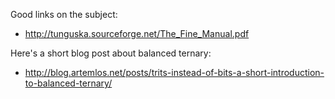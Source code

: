 Good links on the subject:

* http://tunguska.sourceforge.net/The_Fine_Manual.pdf

Here's a short blog post about balanced ternary:
* http://blog.artemlos.net/posts/trits-instead-of-bits-a-short-introduction-to-balanced-ternary/
